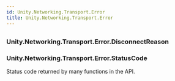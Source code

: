 ```yaml
---  
id: Unity.Networking.Transport.Error  
title: Unity.Networking.Transport.Error  
---
```


## 

<div class="markdown level0 summary">

</div>

<div class="markdown level0 conceptual">

</div>

<div class="markdown level0 remarks">

</div>

## 

### Unity.Networking.Transport.Error.DisconnectReason

<div class="section">

</div>

### Unity.Networking.Transport.Error.StatusCode

<div class="section">

Status code returned by many functions in the API.

</div>
